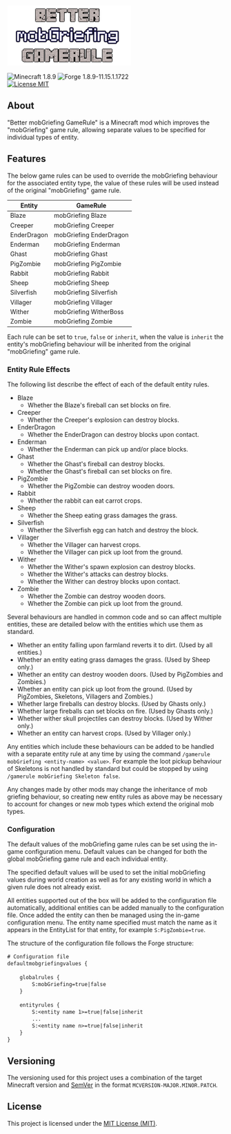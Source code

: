 ![Better mobGriefing GameRule](src/main/resources/assets/bettermobgriefinggamerule/logo.png)

![Minecraft 1.8.9](https://img.shields.io/badge/Minecraft-1.8.9-lightgrey.svg)
![Forge 1.8.9-11.15.1.1722](https://img.shields.io/badge/Forge-1.8.9--11.15.1.1722-lightgrey.svg)  
[![License MIT](https://img.shields.io/badge/License-MIT-blue.svg)](LICENSE)

## About
"Better mobGriefing GameRule" is a Minecraft mod which improves the
"mobGriefing" game rule, allowing separate values to be specified for
individual types of entity.

## Features

The below game rules can be used to override the mobGriefing behaviour
for the associated entity type, the value of these rules will be used
instead of the original "mobGriefing" game rule.

| Entity      | GameRule                |
| ----------- | ----------------------- |
| Blaze       | mobGriefing Blaze       |
| Creeper     | mobGriefing Creeper     |
| EnderDragon | mobGriefing EnderDragon |
| Enderman    | mobGriefing Enderman    |
| Ghast       | mobGriefing Ghast       |
| PigZombie   | mobGriefing PigZombie   |
| Rabbit      | mobGriefing Rabbit      |
| Sheep       | mobGriefing Sheep       |
| Silverfish  | mobGriefing Silverfish  |
| Villager    | mobGriefing Villager    |
| Wither      | mobGriefing WitherBoss  |
| Zombie      | mobGriefing Zombie      |

Each rule can be set to `true`, `false` or `inherit`, when the value is
`inherit` the entity's mobGriefing behaviour will be inherited from the
original "mobGriefing" game rule.

### Entity Rule Effects
The following list describe the effect of each of the default entity
rules.

 - Blaze
    - Whether the Blaze's fireball can set blocks on fire.
 - Creeper
    - Whether the Creeper's explosion can destroy blocks.
 - EnderDragon
    - Whether the EnderDragon can destroy blocks upon contact.
 - Enderman
    - Whether the Enderman can pick up and/or place blocks.
 - Ghast
    - Whether the Ghast's fireball can destroy blocks.
    - Whether the Ghast's fireball can set blocks on fire.
 - PigZombie
    - Whether the PigZombie can destroy wooden doors.
 - Rabbit
    - Whether the rabbit can eat carrot crops.
 - Sheep
    - Whether the Sheep eating grass damages the grass.
 - Silverfish
    - Whether the Silverfish egg can hatch and destroy the block.
 - Villager
    - Whether the Villager can harvest crops.
    - Whether the Villager can pick up loot from the ground.
 - Wither
    - Whether the Wither's spawn explosion can destroy blocks.
    - Whether the Wither's attacks can destroy blocks.
    - Whether the Wither can destroy blocks upon contact.
 - Zombie
    - Whether the Zombie can destroy wooden doors.
    - Whether the Zombie can pick up loot from the ground.

Several behaviours are handled in common code and so can affect multiple
entities, these are detailed below with the entities which use them as
standard.
 - Whether an entity falling upon farmland reverts it to dirt.
   (Used by all entities.)
 - Whether an entity eating grass damages the grass.
   (Used by Sheep only.)
 - Whether an entity can destroy wooden doors.
   (Used by PigZombies and Zombies.)
 - Whether an entity can pick up loot from the ground.
   (Used by PigZombies, Skeletons, Villagers and Zombies.)
 - Whether large fireballs can destroy blocks.
   (Used by Ghasts only.)
 - Whether large fireballs can set blocks on fire.
   (Used by Ghasts only.)
 - Whether wither skull projectiles can destroy blocks.
   (Used by Wither only.)
 - Whether an entity can harvest crops. (Used by Villager only.)

Any entities which include these behaviours can be added to be handled
with a separate entity rule at any time by using the command
`/gamerule mobGriefing <entity-name> <value>`. For example the loot
pickup behaviour of Skeletons is not handled by standard but could be
stopped by using `/gamerule mobGriefing Skeleton false`.

Any changes made by other mods may change the inheritance of mob
griefing behaviour, so creating new entity rules as above may be
necessary to account for changes or new mob types which extend the
original mob types. 

### Configuration
The default values of the mobGriefing game rules can be set using the
in-game configuration menu. Default values can be changed for both the
global mobGriefing game rule and each individual entity.

The specified default values will be used to set the initial mobGriefing
values during world creation as well as for any existing world in which
a given rule does not already exist.

All entities supported out of the box will be added to the configuration
file automatically, additional entities can be added manually to the
configuration file. Once added the entity can then be managed using the
in-game configuration menu.
The entity name specified must match the name as it appears in the
EntityList for that entity, for example `S:PigZombie=true`.

The structure of the configuration file follows the Forge structure:
```
# Configuration file
defaultmobgriefingvalues {

    globalrules {
        S:mobGriefing=true|false
    }

    entityrules {
        S:<entity name 1>=true|false|inherit
        ...
        S:<entity name n>=true|false|inherit
    }
}
```

## Versioning
The versioning used for this project uses a combination of the target
Minecraft version and [SemVer](http://semver.org) in the format
`MCVERSION-MAJOR.MINOR.PATCH`.

## License
This project is licensed under the [MIT License (MIT)](LICENSE).
